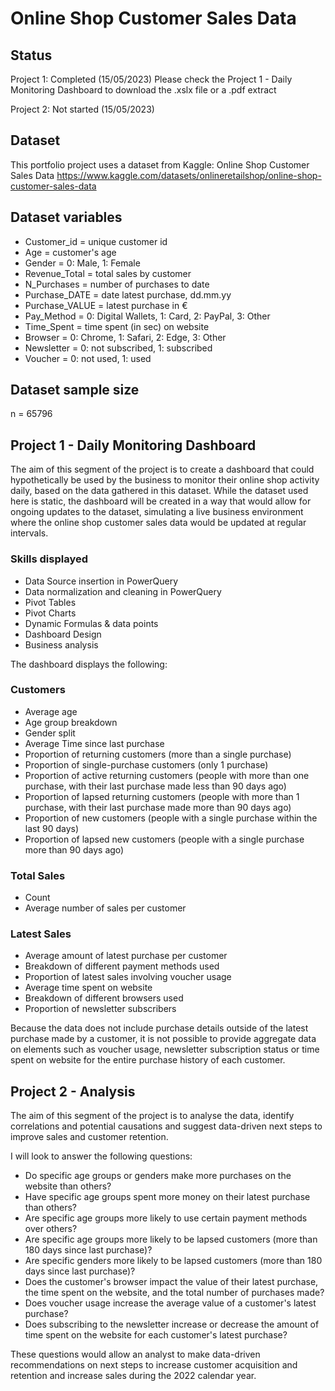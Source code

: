 # Online Shop Customer Sales Data

## Status
Project 1: Completed (15/05/2023)
Please check the Project 1 - Daily Monitoring Dashboard to download the .xslx file or a .pdf extract

Project 2: Not started (15/05/2023)

 ## Dataset

 This portfolio project uses a dataset from Kaggle: Online Shop Customer Sales Data
 https://www.kaggle.com/datasets/onlineretailshop/online-shop-customer-sales-data

 ## Dataset variables
- Customer_id = unique customer id
- Age = customer's age
- Gender = 0: Male, 1: Female
- Revenue_Total = total sales by customer
- N_Purchases = number of purchases to date
- Purchase_DATE = date latest purchase, dd.mm.yy
- Purchase_VALUE = latest purchase in €
- Pay_Method = 0: Digital Wallets, 1: Card, 2: PayPal, 3: Other
- Time_Spent = time spent (in sec) on website
- Browser = 0: Chrome, 1: Safari, 2: Edge, 3: Other
- Newsletter = 0: not subscribed, 1: subscribed
- Voucher = 0: not used, 1: used

## Dataset sample size

n = 65796

## Project 1 - Daily Monitoring Dashboard

The aim of this segment of the project is to create a dashboard that could hypothetically be used by the business to monitor their online shop activity daily, based on the data gathered in this dataset. While the dataset used here is static, the dashboard will be created in a way that would allow for ongoing updates to the dataset, simulating a live business environment where the online shop customer sales data would be updated at regular intervals.

### Skills displayed
- Data Source insertion in PowerQuery
- Data normalization and cleaning in PowerQuery
- Pivot Tables
- Pivot Charts
- Dynamic Formulas & data points
- Dashboard Design
- Business analysis

The dashboard displays the following:

### Customers

- Average age
- Age group breakdown
- Gender split
- Average Time since last purchase 
- Proportion of returning customers (more than a single purchase)
- Proportion of single-purchase customers (only 1 purchase) 
- Proportion of active returning customers (people with more than one purchase, with their last purchase made less than 90 days ago)
- Proportion of lapsed returning customers (people with more than 1 purchase, with their last purchase made more than 90 days ago) 
- Proportion of new customers (people with a single purchase within the last 90 days) 
- Proportion of lapsed new customers (people with a single purchase more than 90 days ago) 

### Total Sales
- Count 
- Average number of sales per customer 

### Latest Sales
- Average amount of latest purchase per customer 
- Breakdown of different payment methods used 
- Proportion of latest sales involving voucher usage
- Average time spent on website 
- Breakdown of different browsers used
- Proportion of newsletter subscribers

Because the data does not include purchase details outside of the latest purchase made by a customer, it is not possible to provide aggregate data on elements such as voucher usage, newsletter subscription status or time spent on website for the entire purchase history of each customer.

## Project 2 - Analysis
The aim of this segment of the project is to analyse the data, identify correlations and potential causations and suggest data-driven next steps to improve sales and customer retention. 

I will look to answer the following questions:

- Do specific age groups or genders make more purchases on the website than others?
- Have specific age groups spent more money on their latest purchase than others?
- Are specific age groups more likely to use certain payment methods over others?
- Are specific age groups more likely to be lapsed customers (more than 180 days since last purchase)?
- Are specific genders more likely to be lapsed customers (more than 180 days since last purchase)?
- Does the customer's browser impact the value of their latest purchase, the time spent on the website, and the total number of purchases made?
- Does voucher usage increase the average value of a customer's latest purchase?
- Does subscribing to the newsletter increase or decrease the amount of time spent on the website for each customer's latest purchase?

These questions would allow an analyst to make data-driven recommendations on next steps to increase customer acquisition and retention and increase sales during the 2022 calendar year.

